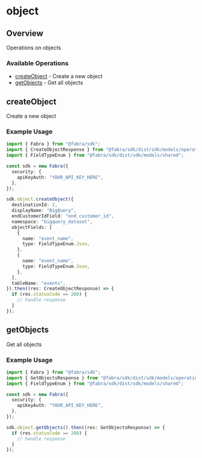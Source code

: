 # object

## Overview

Operations on objects

### Available Operations

* [createObject](#createobject) - Create a new object
* [getObjects](#getobjects) - Get all objects

## createObject

Create a new object

### Example Usage

```typescript
import { Fabra } from "@fabra/sdk";
import { CreateObjectResponse } from "@fabra/sdk/dist/sdk/models/operations";
import { FieldTypeEnum } from "@fabra/sdk/dist/sdk/models/shared";

const sdk = new Fabra({
  security: {
    apiKeyAuth: "YOUR_API_KEY_HERE",
  },
});

sdk.object.createObject({
  destinationId: 2,
  displayName: "BigQuery",
  endCustomerIdField: "end_customer_id",
  namespace: "bigquery_dataset",
  objectFields: [
    {
      name: "event_name",
      type: FieldTypeEnum.Json,
    },
    {
      name: "event_name",
      type: FieldTypeEnum.Json,
    },
  ],
  tableName: "events",
}).then((res: CreateObjectResponse) => {
  if (res.statusCode == 200) {
    // handle response
  }
});
```

## getObjects

Get all objects

### Example Usage

```typescript
import { Fabra } from "@fabra/sdk";
import { GetObjectsResponse } from "@fabra/sdk/dist/sdk/models/operations";
import { FieldTypeEnum } from "@fabra/sdk/dist/sdk/models/shared";

const sdk = new Fabra({
  security: {
    apiKeyAuth: "YOUR_API_KEY_HERE",
  },
});

sdk.object.getObjects().then((res: GetObjectsResponse) => {
  if (res.statusCode == 200) {
    // handle response
  }
});
```
